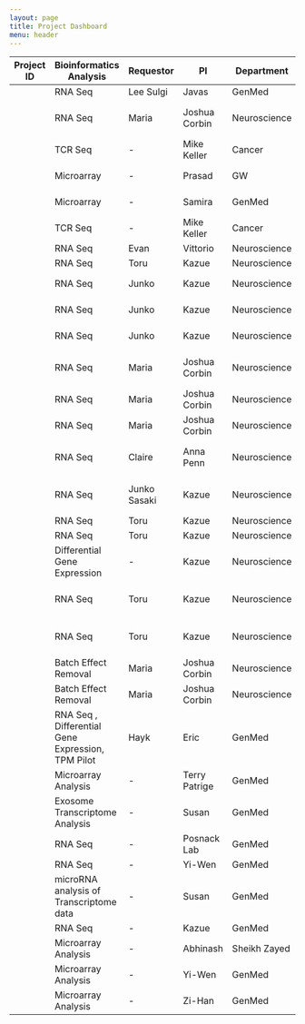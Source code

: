 ```yaml
---
layout: page
title: Project Dashboard
menu: header
---
```

|Project ID| Bioinformatics Analysis  | Requestor   | PI             | Department    | Status | Tags  | Done By |
|----------| -----------------------  |:----------- | -------------- | ----------    | ------ |------ |------ |
| |RNA Seq  | Lee Sulgi    | Javas  | GenMed  | `To Do` | |Payal |
| |RNA Seq  | Maria       | Joshua Corbin  | Neuroscience  | `Ongoing` |Foxp2 Remainder dataset |Payal |
| |TCR Seq | -       | Mike Keller  | Cancer  | `To Do` | TCR Data | Payal|
| |Microarray | -       | Prasad  | GW  | `To Do` |  | Payal, Surajit |
| |Microarray | -       | Samira  | GenMed  | `Ongoing` | Asthma Project | Payal, Surajit |
| |TCR Seq | -       | Mike Keller  | Cancer  | `Ongoing` | TCR Pilot | Payal |
| |RNA Seq | Evan       | Vittorio  | Neuroscience  | `Done` | TRAP Pilot | Payal |
| |RNA Seq | Toru       | Kazue  | Neuroscience  | `Done` | G216 | Payal |
| |RNA Seq | Junko       | Kazue  | Neuroscience  | `Done` | G193 old PE, Mouse| Payal |
| |RNA Seq | Junko       | Kazue  | Neuroscience  | `Done` | G193 new PE, Mouse | Payal |
| |RNA Seq | Junko       | Kazue  | Neuroscience  | `Done` | G193 old SE, Mouse | Payal |
| |RNA Seq | Maria       | Joshua Corbin  | Neuroscience  | `Done` |FACs Dbx E13 and E18 |Payal |
| |RNA Seq  | Maria       | Joshua Corbin  | Neuroscience  | `Done` |GFP values |Payal |
| |RNA Seq  | Maria       | Joshua Corbin  | Neuroscience  | `Done` |Foxp2 E13, E18 |Payal |
| |RNA Seq  | Claire       | Anna Penn  | Neuroscience  | `Done` |AKR cortex embryo |Payal |
| |RNA Seq  | Junko Sasaki       | Kazue  | Neuroscience  | `Done` | G193 new PE, Human|Payal |
| |RNA Seq  |Toru       | Kazue  | Neuroscience  | `Done` | TS|Payal |
| |RNA Seq  | Toru       | Kazue  | Neuroscience  | `Done`|TS ERCC |Payal |
| |Differential Gene Expression                  |   -    | Kazue  | Neuroscience  | `Done` | AB DEG|Payal |
| |RNA Seq  | Toru       | Kazue   | Neuroscience  | `Done`|G151 - KHT samples |Payal |
| |RNA Seq  | Toru       | Kazue   | Neuroscience  | `Done` |KHT30 and VN5 samples |Payal |
| |Batch Effect Removal | Maria       | Joshua Corbin  | Neuroscience  | `Done` | |Payal |
| |Batch Effect Removal | Maria       | Joshua Corbin  | Neuroscience  | `Done` | |Payal |
| |RNA Seq , Differential Gene Expression, TPM Pilot | Hayk       | Eric  | GenMed  | `Done` | |Payal, Surajit |
| |Microarray Analysis | -       | Terry Patrige  | GenMed  | `Done` | |Surajit |
| |Exosome Transcriptome Analysis    | -      | Susan | GenMed | `Done` | |Surajit |
| |RNA Seq  | -     | Posnack Lab  | GenMed  | `Done` | |Surajit |
| |RNA Seq | -     | Yi-Wen  | GenMed  | `Done` | |Surajit |
| |microRNA analysis of Transcriptome data | -     | Susan  | GenMed  | `Done` | |Surajit |
| |RNA Seq | -     | Kazue  | GenMed  | `Done` | |Surajit |
| |Microarray Analysis  | -       | Abhinash  | Sheikh Zayed  | `Done` | |Surajit |
| |Microarray Analysis  | -       | Yi-Wen  | GenMed  | `Done` | |Surajit |
| |Microarray Analysis  | -       | Zi-Han  | GenMed  | `Done` | |Surajit |
